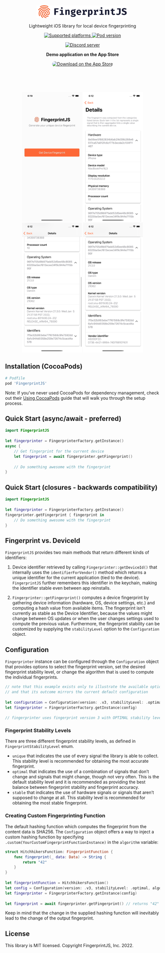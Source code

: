 <p align="center">
  <a href="https://fingerprint.com">
    <img src="images/logo.svg" alt="FingerprintJS" width="300px" />
  </a>
</p>
<p align="center">Lightweight iOS library for local device fingerprinting</p>

<p align="center">
    <a href="https://cocoapods.org/pods/FingerprintJS">
        <img src="https://img.shields.io/cocoapods/p/ios" alt="Supported platforms">
    </a>
    <a href="https://cocoapods.org/pods/FingerprintJS">
        <img src="https://img.shields.io/cocoapods/v/FingerprintJS" alt="Pod version">
    </a>
</p>

<p align="center">
  <a href="https://discord.gg/39EpE2neBg">
    <img src="https://img.shields.io/discord/852099967190433792?style=for-the-badge&label=Discord&logo=Discord&logoColor=white" alt="Discord server">
  </a>
</p>

<p align="center">
    <b>Demo application on the App Store</b>
</p>
<p align="center">
  <a href="https://apps.apple.com/us/app/fingerprintjs-showcase/id1621330481?itsct=apps_box_badge&amp;itscg=30200" style="display: inline-block; overflow: hidden; border-radius: 13px; width: 250px; height: 83px;"><img src="https://tools.applemediaservices.com/api/badges/download-on-the-app-store/black/en-us?size=250x83&amp;releaseDate=1653436800&h=6f4dc95fe89ec63aa1fa67305e369224" alt="Download on the App Store" style="border-radius: 13px; width: 250px; height: 83px;"></a>
</p>

<p align="center">
  <img src="images/demoapp.gif" width="195">
  <img src="images/demoapp1.png" width="195">
  <img src="images/demoapp2.png" width="195">
  <img src="images/demoapp3.png" width="195">
</p>


## Installation (CocoaPods)

```ruby
# Podfile
pod 'FingerprintJS'
```

Note: If you've never used CocoaPods for dependency management, check out their [Using CocoaPods](https://guides.cocoapods.org/using/using-cocoapods.html) guide that will walk you through the setup process.

## Quick Start (async/await - preferred)

```swift
import FingerprintJS
 
let fingerprinter = FingerprinterFactory.getInstance()
async {
    // Get fingerprint for the current device
    let fingerprint = await fingerprinter.getFingerprint()
    
    // Do something awesome with the fingerprint
}
```

## Quick Start (closures - backwards compatibility)

```swift
import FingerprintJS 

let fingerprinter = FingerprinterFactory.getInstance()
fingerprinter.getFingerprint { fingerprint in
    // Do something awesome with the fingerprint
}
```

## Fingerprint vs. DeviceId

`FingerprintJS` provides two main methods that return different kinds of identifiers:

1. Device identifier retrieved by calling `Fingerprinter::getDeviceId()` that internally uses the `identifierForVendor()` method which returns a unique identifier for the current application (tied to the device). `FingerprintJS` further remembers this identifier in the keychain, making the identifier stable even between app reinstalls. 

2. `Fingerprinter::getFingerprint()` computes a device fingerprint by gathering device information (hardware, OS, device settings, etc.) and computing a  hash value from available items. The fingerprint isn't currently as stable as the Device Identifier, because the values might change between OS updates or when the user changes settings used to compute the previous value. Furthermore, the fingerprint stability can be customized by supplying the `stabilityLevel` option to the `Configuration` object.

## Configuration

`Fingerprinter` instance can be configured through the `Configuration` object that provides options to select the fingerprint version, set the desired fingerprint stability level, or change the algorithm that is used to compute the individual fingerprints.

```swift
// note that this example exists only to illustrate the available options
// and that its outcome mirrors the current default configuration

let configuration = Configuration(version: .v3, stabilityLevel: .optimal, algorithm: .sha256)
let fingerprinter = FingerprinterFactory.getInstance(config)

// fingerprinter uses fingerprint version 3 with OPTIMAL stability level and SHA256 algorithm
```

### Fingerprint Stability Levels

There are three different fingerprint stability levels, as defined in `FingerprintStabilityLevel` enum.

* `unique` that indicates the use of every signal the library is able to collect. This stability level is recommended for obtaining the most accurate fingerprint.
* `optimal` that indicates the use of a combination of signals that don’t change and signals that might change, though not very often. This is the default stability level and it is recommended as providing the best balance between fingerprint stability and fingerprint accuracy.
* `stable` that indicates the use of hardware signals or signals that aren’t supposed to change at all. This stability level is recommended for obtaining the most stable fingerprint.

### Creating Custom Fingerprinting Function

The default hashing function which computes the fingerprint from the content data is SHA256. The `Configuration` object offers a way to inject a custom hashing function by specifying `.custom(YourCustomFingerprintFunctionInstance)` in the `algorithm` variable:

```swift
struct HitchhikersFunction: FingerprintFunction {
    func fingerprint(_ data: Data) -> String {
        return "42"
    }
}

let fingerprintFunction = HitchhikersFunction()
let config = Configuration(version: .v3, stabilityLevel: .optimal, algorithm: .custom(fingerprintFunction))
let fingerprinter = FingerprinterFactory.getInstance(config)

let fingerprint = await fingerprinter.getFingerprint() // returns "42"
```

Keep in mind that the change in the supplied hashing function will inevitably lead to the change of the output fingerprint.

## License

This library is MIT licensed. Copyright FingerprintJS, Inc. 2022.
